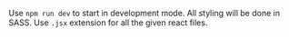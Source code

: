 Use `npm run dev` to start in development mode.
All styling will be done in SASS.
Use `.jsx` extension for all the given react files.
